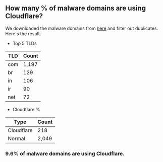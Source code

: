 ## How many % of malware domains are using Cloudflare?


We downloaded the malware domains from [here](https://urlhaus.abuse.ch) and filter out duplicates.
Here's the result.


[//]: # (start replacement)


- Top 5 TLDs

| TLD | Count |
| --- | --- |
| com | 1,197 |
| br | 129 |
| in | 106 |
| ir | 90 |
| net | 72 |


- Cloudflare %

| Type | Count |
| --- | --- |
| Cloudflare | 218 |
| Normal | 2,049 |


### 9.6% of malware domains are using Cloudflare.
